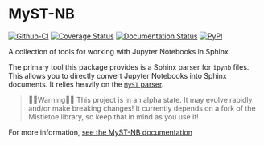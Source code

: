 # MyST-NB

[![Github-CI][github-ci]][github-link]
[![Coverage Status][coveralls-badge]][coveralls-link]
[![Documentation Status][rtd-badge]][rtd-link]
[![PyPI][pypi-badge]][pypi-link]

A collection of tools for working with Jupyter Notebooks in Sphinx.

The primary tool this package provides is a Sphinx parser for `ipynb` files.
This allows you to directly convert Jupyter Notebooks into Sphinx documents.
It relies heavily on the [`MyST` parser](https://github.com/ExecutableBookProject/myst_parser).

> 🛑🛑Warning🛑🛑
> This project is in an alpha state. It may evolve rapidly and/or make breaking changes!
> It currently depends on a fork of the Mistletoe library, so keep that in mind as you
> use it!

For more information, [see the MyST-NB documentation](https://myst-nb.readthedocs.io/en/latest/)

[github-ci]: https://github.com/ExecutableBookProject/MyST-NB/workflows/Python%20package/badge.svg?branch=master
[github-link]: https://github.com/ExecutableBookProject/MyST-NB
[rtd-badge]: https://readthedocs.org/projects/myst-nb/badge/?version=latest
[rtd-link]: https://myst-nb.readthedocs.io/en/latest/?badge=latest
[coveralls-badge]: https://coveralls.io/repos/github/ExecutableBookProject/MyST-NB/badge.svg
[coveralls-link]: https://coveralls.io/github/ExecutableBookProject/MyST-NB
[pypi-badge]: https://img.shields.io/pypi/v/myst-nb.svg
[pypi-link]: https://pypi.org/project/myst-nb
